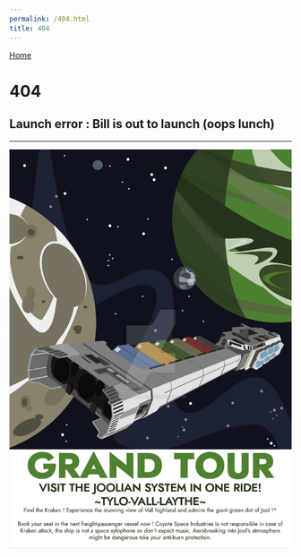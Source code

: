 ```yaml
---
permalink: /404.html
title: 404
---
```


<!-- 404.md v1.0.0.0
CSITools (CSIT)
created: 01 Feb 2022
updated: 20 Feb 2022 -->

[Home](https://zer0kerbal.github.io/CSITools)

<script src="https://kit.fontawesome.com/0ea5493613.js" crossorigin="anonymous"></script>
<i class="fa fa-gear fa-spin fa-2x" style="color: firebrick"></i>

# 404

## Launch error : Bill is out to launch (oops lunch)

---

![Space Ground Tour by discoslelge](https://github.com/zer0Kerbal/JoolianDiscovery/blob/master/img/space-grand-tour-ksp-by-discoslelge-dbvxxbz-fullview.png?raw=true)

<!-- this file CC BY-NC-ND 3.0 Unported by zer0Kerbal -->